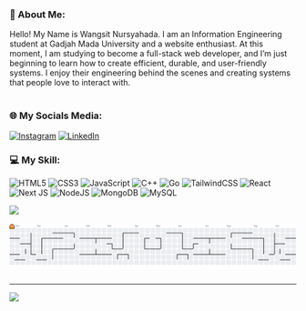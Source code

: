 ### 💫 About Me:
Hello! My Name is Wangsit Nursyahada. I am an Information Engineering student at Gadjah Mada University and a website enthusiast. At this moment, I am studying to become a full-stack web developer, and I’m just beginning to learn how to create efficient, durable, and user-friendly systems. I enjoy their engineering behind the scenes and creating systems that people love to interact with.<br><br>


### 🌐 My Socials Media:
[![Instagram](https://img.shields.io/badge/Instagram-%23E4405F.svg?logo=Instagram&logoColor=white)](https://instagram.com/wngst.nr) [![LinkedIn](https://img.shields.io/badge/LinkedIn-%230077B5.svg?logo=linkedin&logoColor=white)](https://linkedin.com/in/wangsitnursyahada) 

### 💻 My Skill:
![HTML5](https://img.shields.io/badge/html5-%23E34F26.svg?style=for-the-badge&logo=html5&logoColor=white) ![CSS3](https://img.shields.io/badge/css3-%231572B6.svg?style=for-the-badge&logo=css3&logoColor=white) ![JavaScript](https://img.shields.io/badge/javascript-%23323330.svg?style=for-the-badge&logo=javascript&logoColor=%23F7DF1E) ![C++](https://img.shields.io/badge/c++-%2300599C.svg?style=for-the-badge&logo=c%2B%2B&logoColor=white) ![Go](https://img.shields.io/badge/go-%2300ADD8.svg?style=for-the-badge&logo=go&logoColor=white) ![TailwindCSS](https://img.shields.io/badge/tailwindcss-%2338B2AC.svg?style=for-the-badge&logo=tailwind-css&logoColor=white) ![React](https://img.shields.io/badge/react-%2320232a.svg?style=for-the-badge&logo=react&logoColor=%2361DAFB) ![Next JS](https://img.shields.io/badge/Next-black?style=for-the-badge&logo=next.js&logoColor=white) ![NodeJS](https://img.shields.io/badge/node.js-6DA55F?style=for-the-badge&logo=node.js&logoColor=white) ![MongoDB](https://img.shields.io/badge/MongoDB-%234ea94b.svg?style=for-the-badge&logo=mongodb&logoColor=white) ![MySQL](https://img.shields.io/badge/mysql-4479A1.svg?style=for-the-badge&logo=mysql&logoColor=white)

![](https://github-readme-stats.vercel.app/api/top-langs/?username=wngstnr-code&theme=tokyonight&hide_border=false&include_all_commits=true&count_private=false&layout=compact)

<picture>
  <source media="(prefers-color-scheme: dark)" srcset="https://raw.githubusercontent.com/wngstnr-code/wngstnr-code/output/pacman-contribution-graph-dark.svg">
  <source media="(prefers-color-scheme: light)" srcset="https://raw.githubusercontent.com/wngstnr-code/wngstnr-code/output/pacman-contribution-graph.svg">
  <img alt="pacman contribution graph" src="https://raw.githubusercontent.com/wngstnr-code/wngstnr-code/output/pacman-contribution-graph.svg">
</picture>

###
---
[![](https://visitcount.itsvg.in/api?id=wngstnr-code&icon=0&color=0)](https://visitcount.itsvg.in)

<!-- Proudly created with GPRM ( https://gprm.itsvg.in ) -->

